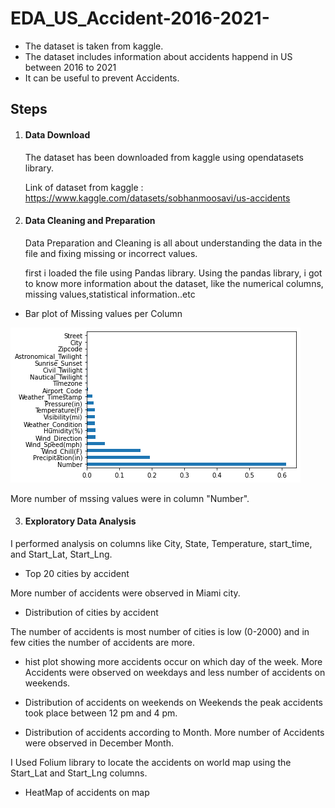 # EDA_US_Accident-2016-2021-

- The dataset is taken from kaggle. 
- The dataset includes information about accidents happend in US between 2016 to 2021
- It can be useful to prevent Accidents.

## Steps

1. #### Data Download

   The dataset has been downloaded from kaggle using opendatasets library.

   Link of dataset from kaggle : https://www.kaggle.com/datasets/sobhanmoosavi/us-accidents

2. #### Data Cleaning and Preparation

   Data Preparation and Cleaning is all about understanding the data in the file and
   fixing missing or incorrect values.
   
   first i loaded the file using Pandas library. Using the pandas library, i got to know more information about the dataset, like the numerical columns, missing      values,statistical information..etc

- Bar plot of Missing values per Column

![](Screenshots/Bar%20plot%20of%20Missing%20values%20per%20column.png)

More number of mssing values were in column "Number".

3. #### Exploratory Data Analysis

I performed analysis on columns like City, State, Temperature, start_time, and Start_Lat, Start_Lng.

- Top 20 cities by accident

More number of accidents were observed in Miami city.

- Distribution of cities by accident

The number of accidents is most number of cities is low (0-2000) and in few cities the number of accidents are more.

- hist plot showing more accidents occur on which day of the week.
More Accidents were observed on weekdays and less number of accidents on weekends.

- Distribution of accidents on weekends
on Weekends the peak accidents took place between 12 pm and 4 pm.

- Distribution of accidents according to Month.
More number of Accidents were observed in December Month.

I Used Folium library to locate the accidents on world map using the Start_Lat and Start_Lng columns.
- HeatMap of accidents on map
